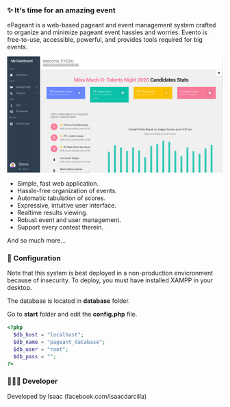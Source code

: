 ### ✨ It's time for an amazing event

ePageant is a web-based pageant and event management system crafted to organize and minimize pageant event hassles and worries. Evento is free-to-use, accessible, powerful, and provides tools required for big events.

![](https://github.com/isaacdarcilla/pageant-management-system/blob/master/assets/DeepinScreenshot_select-area_20200302113826.png)

- Simple, fast web application.
- Hassle-free organization of events.
- Automatic tabulation of scores.
- Expressive, intuitive user interface.
- Realtime results viewing.
- Robust event and user management.
- Support every contest therein.

And so much more...

### 📒 Configuration

Note that this system is best deployed in a non-production envicronment because of insecurity. To deploy, you must have installed XAMPP in your desktop.

The database is located in **database** folder.

Go to **start** folder and edit the **config.php** file.

```php
<?php
  $db_host = "localhost";  		   
  $db_name = "pageant_database"; 	
  $db_user = "root"; 			 	    
  $db_pass = "";				        
?>
```

### 👨🏼‍💻 Developer

Developed by Isaac (facebook.com/isaacdarcilla)
